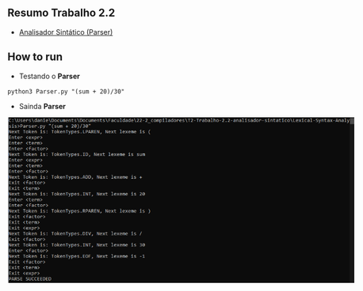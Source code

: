 
## Resumo Trabalho 2.2

- [Analisador Sintático (Parser)](/T2-Trabalho-2.2-analisador-sintatico/Daniel%20Terra%20Gomes%20-%20T2_%20Trabalho%202.2%20-%20analisador%20sintático.pdf)

## How to run

- Testando o **Parser**

```
python3 Parser.py "(sum + 20)/30"
```

- Sainda **Parser**

<img
  src="img/Screenshot-parser.png"
  alt="Parser"
  title="Parser"
  style="display: inline-block; margin: 0 auto; max-width: 700px">
